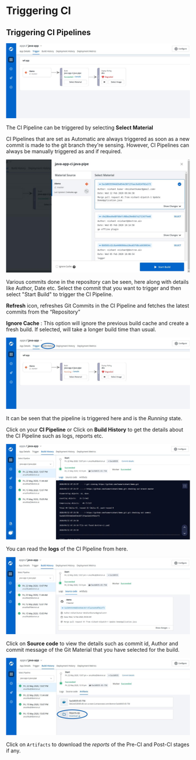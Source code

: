 # Triggering CI

## Triggering CI Pipelines

![](../../.gitbook/assets/trigger-console%20%282%29.jpg)

The CI Pipeline can be triggered by selecting **Select Material**

CI Pipelines that are set as Automatic are always triggered as soon as a new commit is made to the git branch they're sensing. However, CI Pipelines can always be manually triggered as and if required.

![](../../.gitbook/assets/tri_ci2.jpg)

Various commits done in the repository can be seen, here along with details like Author, Date etc. Select the commit that you want to trigger and then select "Start Build" to trigger the CI Pipeline.

**Refresh** icon, refreshes Git Commits in the CI Pipeline and fetches the latest commits from the “Repository”

**Ignore Cache** : This option will ignore the previous build cache and create a fresh build. If selected, will take a longer build time than usual.

![](../../.gitbook/assets/tri_ci3%20%282%29.jpg)

It can be seen that the pipeline is triggered here and is the _Running_ state.

Click on your **CI Pipeline** or Click on **Build History** to get the details about the CI Pipeline such as logs, reports etc.

![](../../.gitbook/assets/tri_ci5%20%282%29.jpg)

You can read the **logs** of the CI Pipeline from here.

![](../../.gitbook/assets/ci-build-histroy-source-code%20%281%29.jpg)

Click on **Source code** to view the details such as commit id, Author and commit message of the Git Material that you have selected for the build.

![](../../.gitbook/assets/tri_ci4%20%282%29.jpg)

Click on `Artifacts` to download the _reports_ of the Pre-CI and Post-CI stages if any.

